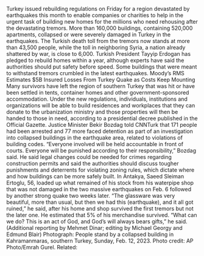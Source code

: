 Turkey issued rebuilding regulations on Friday for a region devastated by earthquakes this month to enable companies or charities to help in the urgent task of building new homes for the millions who need rehousing after the devastating tremors.
More than 160,000 buildings, containing 520,000 apartments, collapsed or were severely damaged in Turkey in the earthquakes.
The Turkish death toll from the tremors now stands at more than 43,500 people, while the toll in neighboring Syria, a nation already shattered by war, is close to 6,000.
Turkish President Tayyip Erdogan has pledged to rebuild homes within a year, although experts have said the authorities should put safety before speed. Some buildings that were meant to withstand tremors crumbled in the latest earthquakes.
Moody’s RMS Estimates $5B Insured Losses From Turkey Quake as Costs Keep Mounting
Many survivors have left the region of southern Turkey that was hit or have been settled in tents, container homes and other government-sponsored accommodation.
Under the new regulations, individuals, institutions and organizations will be able to build residences and workplaces that they can donate to the urbanization ministry and those properties will then be handed to those in need, according to a presidential decree published in the Official Gazette.
Justice Minister Bekir Bozdag told CNNTurk that 171 people had been arrested and 77 more faced detention as part of an investigation into collapsed buildings in the earthquake area, related to violations of building codes.
“Everyone involved will be held accountable in front of courts. Everyone will be punished according to their responsibility,” Bozdag said.
He said legal changes could be needed for crimes regarding construction permits and said the authorities should discuss tougher punishments and deterrents for violating zoning rules, which dictate where and how buildings can be more safely built.
In Antakya, Saeed Sleiman Ertoglu, 56, loaded up what remained of his stock from his waterpipe shop that was not damaged in the two massive earthquakes on Feb. 6 followed by another strong quake two weeks later.
“The glassware was very beautiful, more than usual, but then we had this (earthquake), and it all got ruined,” he said, after his home and shop survived the first tremors but not the later one. He estimated that 5% of his merchandise survived.
“What can we do? This is an act of God, and God’s will always bears gifts,” he said.
(Additional reporting by Mehmet Dinar; editing by Michael Georgy and Edmund Blair)
Photograph: People stand by a collapsed building in Kahramanmaras, southern Turkey, Sunday, Feb. 12, 2023. Photo credit: AP Photo/Emrah Gurel.
Related: